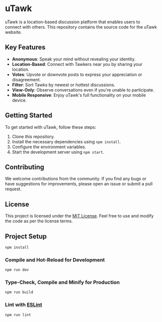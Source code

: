 # uTawk

uTawk is a location-based discussion platform that enables users to connect with others. This repository contains the source code for the uTawk website.

## Key Features

- **Anonymous**: Speak your mind without revealing your identity.
- **Location-Based**: Connect with Tawkers near you by sharing your location.
- **Votes**: Upvote or downvote posts to express your appreciation or disagreement.
- **Filter**: Sort Tawks by newest or hottest discussions.
- **View-Only**: Observe conversations even if you're unable to participate.
- **Mobile Responsive**: Enjoy uTawk's full functionality on your mobile device.

## Getting Started

To get started with uTawk, follow these steps:

1. Clone this repository.
2. Install the necessary dependencies using `npm install`.
3. Configure the environment variables.
4. Start the development server using `npm start`.

## Contributing

We welcome contributions from the community. If you find any bugs or have suggestions for improvements, please open an issue or submit a pull request.

## License

This project is licensed under the [MIT License](LICENSE). Feel free to use and modify the code as per the license terms.


## Project Setup

```sh
npm install
```

### Compile and Hot-Reload for Development

```sh
npm run dev
```

### Type-Check, Compile and Minify for Production

```sh
npm run build
```

### Lint with [ESLint](https://eslint.org/)

```sh
npm run lint
```
